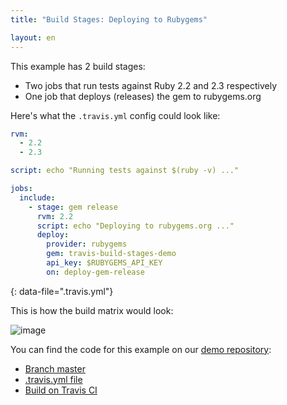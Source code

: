 ```yaml
---
title: "Build Stages: Deploying to Rubygems"

layout: en
---
```


This example has 2 build stages:

- Two jobs that run tests against Ruby 2.2 and 2.3 respectively
- One job that deploys (releases) the gem to rubygems.org

Here's what the `.travis.yml` config could look like:

```yaml
rvm:
  - 2.2
  - 2.3

script: echo "Running tests against $(ruby -v) ..."

jobs:
  include:
    - stage: gem release
      rvm: 2.2
      script: echo "Deploying to rubygems.org ..."
      deploy:
        provider: rubygems
        gem: travis-build-stages-demo
        api_key: $RUBYGEMS_API_KEY
        on: deploy-gem-release
```

{: data-file=".travis.yml"}

This is how the build matrix would look:

![image](https://cloud.githubusercontent.com/assets/2208/25852509/e2571b32-34c9-11e7-8253-b0982838296e.png)

You can find the code for this example on our [demo repository](https://github.com/travis-ci/build-stages-demo):

- [Branch master](https://github.com/travis-ci/build-stages-demo/tree/deploy-gem-release)
- [.travis.yml file](https://github.com/travis-ci/build-stages-demo/blob/deploy-gem-release/.travis.yml)
- [Build on Travis CI](https://travis-ci.org/travis-ci/build-stages-demo/builds/230329221)
